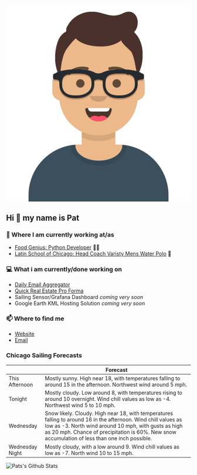 [![Social banner for p-j-falconer](https://raw.githubusercontent.com/P-J-FALCONER/P-J-FALCONER/master/assets/avataaars.svg)](https://patfalconer.com/)
## Hi :wave: my name is Pat

### 💼 Where I am currently working at/as
- [Food Genius: Python Developer](https://getfoodgenius.com/) 🍔🐍
- [Latin School of Chicago: Head Coach Varisty Mens Water Polo](https://www.latinschool.org/) 🤽


### 💻 What i am currently/done working on
 - [Daily Email Aggregator](https://github.com/P-J-FALCONER/dott_daily_mail)
 - [Quick Real Estate Pro Forma](https://github.com/P-J-FALCONER/henry)
 - Sailing Sensor/Grafana Dashboard *coming very soon*
 - Google Earth KML Hosting Solution *coming very soon*

### 📫 Where to find me
 - [Website](https://patfalconer.com/)
 - [Email](mailto:patrick.j.falconer@gmail.com)


### Chicago Sailing Forecasts
|   | Forecast  |
|---|---|
| This Afternoon | Mostly sunny. High near 18, with temperatures falling to around 15 in the afternoon. Northwest wind around 5 mph. |
| Tonight | Mostly cloudy. Low around 8, with temperatures rising to around 10 overnight. Wind chill values as low as -4. Northwest wind 5 to 10 mph. |
| Wednesday | Snow likely. Cloudy. High near 18, with temperatures falling to around 16 in the afternoon. Wind chill values as low as -3. North wind around 10 mph, with gusts as high as 20 mph. Chance of precipitation is 60%. New snow accumulation of less than one inch possible. |
| Wednesday Night | Mostly cloudy, with a low around 9. Wind chill values as low as -7. North wind 10 to 15 mph. |

![Pats's Github Stats](https://github-readme-stats.vercel.app/api?username=p-j-falconer&show_icons=true&theme=radical)
